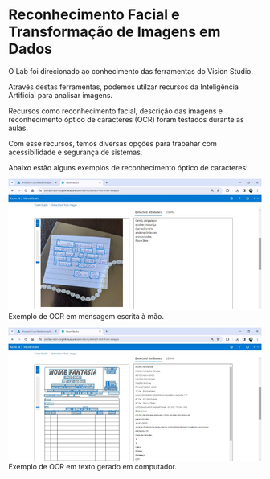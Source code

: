 # Reconhecimento Facial e Transformação de Imagens em Dados
O Lab foi direcionado ao conhecimento das ferramentas do Vision Studio.  

Através destas ferramentas, podemos utilzar recursos da Inteligência Artificial para analisar imagens.  

Recursos como reconhecimento facial, descrição das imagens e reconhecimento óptico de caracteres (OCR) foram testados durante as aulas.  

Com esse recursos, temos diversas opções para trabahar com acessibilidade e segurança de sistemas.  

Abaixo estão alguns exemplos de reconhecimento óptico de caracteres:  

![img01](Outputs/mensagem_escrita.jpg)
Exemplo de OCR em mensagem escrita à mão.

![img02](Outputs/nota_fiscal.jpg)
Exemplo de OCR em texto gerado em computador.
